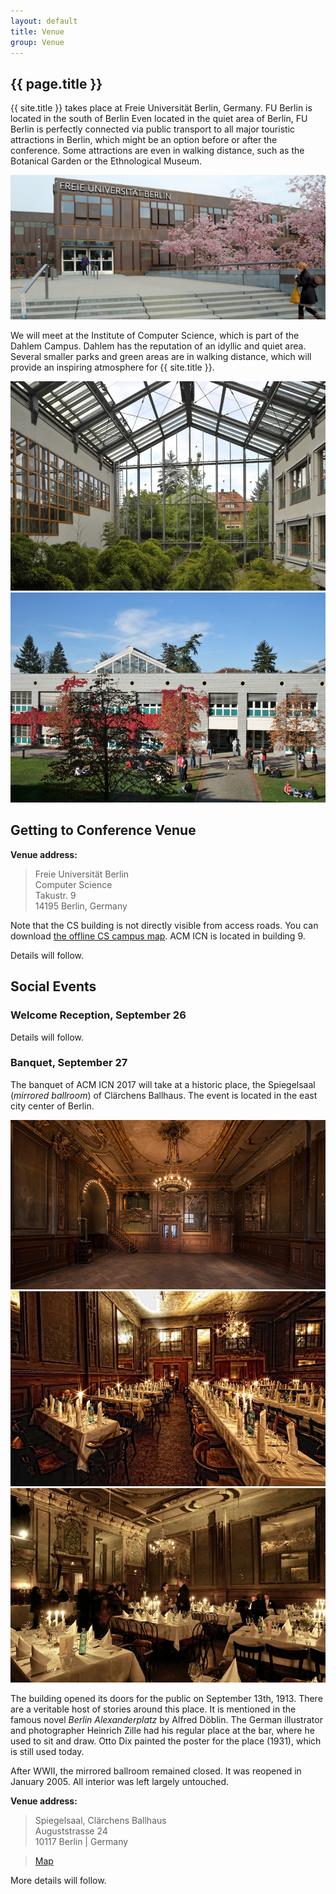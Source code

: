 ```yaml
---
layout: default
title: Venue
group: Venue
---
```


## {{ page.title }}

{{ site.title }} takes place at Freie Universit&auml;t Berlin, Germany.
FU Berlin is located in the south of Berlin
Even located in the quiet area of Berlin, FU Berlin is perfectly connected via public transport to all major touristic attractions in Berlin, which might be an option before or after the conference.
Some attractions are even in walking distance, such as the Botanical Garden or the Ethnological Museum.

<img src="images/fub01.jpg" class="photo-banner">

We will meet at the Institute of Computer Science, which is part of the Dahlem Campus.
Dahlem has the reputation of an idyllic and quiet area. Several smaller parks and green areas are in walking distance, which will provide an inspiring atmosphere for {{ site.title }}.

<img src="images/fub02.jpg" class="photo">
<img src="images/fub03.jpg" class="photo">

<div style="clear: both"></div>

## Getting to Conference Venue

**Venue address:**

  > Freie Universit&auml;t Berlin  
  > Computer Science  
  > Takustr. 9  
  > 14195 Berlin, Germany

Note that the CS building is not directly visible from access roads.
You can download  [the offline CS campus map](http://www.mi.fu-berlin.de/fb/contact/bild_mathinf-lageplan-300dpi/mathinf-lageplan-300dpi.jpg?width=930). ACM ICN is located in building 9.

Details will follow.

## Social Events

### Welcome Reception, September 26
Details will follow.

### Banquet, September 27

The banquet of ACM ICN 2017 will take at a historic place, the Spiegelsaal (<i>mirrored ballroom</i>) of Cl&auml;rchens Ballhaus.
The event is located in the east city center of Berlin.

<img src="images/spiegelsaal/00-small.jpg" class="photo-banner">

<img src="images/spiegelsaal/18.jpg" class="photo">
<img src="images/spiegelsaal/12.jpg" class="photo">

The building opened its doors for the public on September 13th, 1913.
There are a veritable host of stories around this place.
It is mentioned in the famous novel <i>Berlin Alexanderplatz</i> by Alfred D&ouml;blin.
The German illustrator and photographer Heinrich Zille had his regular place at the bar, where he used to sit and draw.
Otto Dix painted the poster for the place (1931), which is still used today.

After WWII, the mirrored ballroom remained closed.
It was reopened in January 2005.
All interior was left largely untouched.

**Venue address:**

  > Spiegelsaal, Cl&auml;rchens Ballhaus  
  > Auguststrasse 24  
  > 10117 Berlin | Germany  

  > [Map](http://www.spiegelsaal-berlin.de/lageplan.html)

More details will follow.
